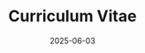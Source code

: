 ---
title: "Curriculum Vitae"
date: 2025-06-03
type: resume-pro           # theme choices: landing / resume / resume-pro
sections:
  - block: resume-biography
    content:
      # "username" 要跟 content/authors 下的資料夾名稱相同
      username: admin
  - block: resume-experience
    content:
      username: admin
    design:
      # 是否先顯示 Education，再顯示 Experience？false 表示 Experience 先
      is_education_first: false
      # Hugo 可解析的日期格式（展示在區塊標題旁），例如 "January 2006"
      date_format: "January 2006"
  - block: resume-skills
    content:
      title: "Skills & Hobbies"
      username: admin
    design:
      # 是否要顯示技能的百分比例條 (如果您在作者檔案中寫了“percent”欄位)
      show_skill_percentage: false
  - block: resume-awards
    content:
      title: "Awards"
      username: admin
  - block: resume-languages
    content:
      title: "Languages"
      username: admin
---